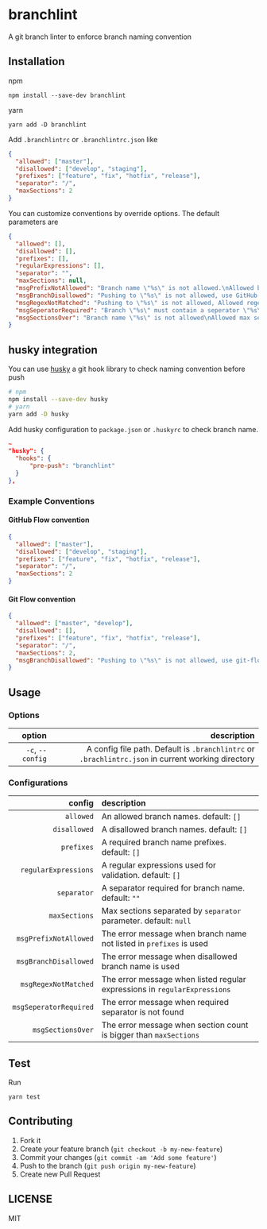 # branchlint

A git branch linter to enforce branch naming convention

## Installation

npm

```
npm install --save-dev branchlint
```

yarn

```
yarn add -D branchlint
```

Add `.branchlintrc` or `.branchlintrc.json` like

```json
{
  "allowed": ["master"],
  "disallowed": ["develop", "staging"],
  "prefixes": ["feature", "fix", "hotfix", "release"],
  "separator": "/",
  "maxSections": 2
}
```

You can customize conventions by override options. The default parameters are

```json
{
  "allowed": [],
  "disallowed": [],
  "prefixes": [],
  "regularExpressions": [],
  "separator": "",
  "maxSections": null,
  "msgPrefixNotAllowed": "Branch name \"%s\" is not allowed.\nAllowed branch name prefix is %s and separator is \"%s\"",
  "msgBranchDisallowed": "Pushing to \"%s\" is not allowed, use GitHub Flow.",
  "msgRegexNotMatched": "Pushing to \"%s\" is not allowed, Allowed regex pattern is \"%s\"",
  "msgSeperatorRequired": "Branch \"%s\" must contain a seperator \"%s\".",
  "msgSectionsOver": "Branch name \"%s\" is not allowed\nAllowed max section length is %s"
}
```

## husky integration

You can use [husky](https://github.com/typicode/husky) a git hook library to check naming convention before push

```bash
# npm
npm install --save-dev husky
# yarn
yarn add -D husky
```

Add husky configuration to `package.json` or `.huskyrc` to check branch name.

```json
~
"husky": {
  "hooks": {
      "pre-push": "branchlint"
  }
},
```

### Example Conventions

#### GitHub Flow convention

```json
{
  "allowed": ["master"],
  "disallowed": ["develop", "staging"],
  "prefixes": ["feature", "fix", "hotfix", "release"],
  "separator": "/",
  "maxSections": 2
}
```

#### Git Flow convention

```json
{
  "allowed": ["master", "develop"],
  "disallowed": [],
  "prefixes": ["feature", "fix", "hotfix", "release"],
  "separator": "/",
  "maxSections": 2,
  "msgBranchDisallowed": "Pushing to \"%s\" is not allowed, use git-flow."
}
```

## Usage

### Options

|           option |                                                                                        description |
| ---------------: | -------------------------------------------------------------------------------------------------: |
| `-c`, `--config` | A config file path. Default is `.branchlintrc` or `.brachlintrc.json` in current working directory |

### Configurations

|                config |                                                         description |
| --------------------: | :------------------------------------------------------------------ |
|             `allowed` |                              An allowed branch names. default: `[]` |
|          `disallowed` |                            A disallowed branch names. default: `[]` |
|            `prefixes` |                      A required branch name prefixes. default: `[]` |
|  `regularExpressions` |                        A regular expressions used for validation. default: `[]` |
|           `separator` |                 A separator required for branch name. default: `""` |
|         `maxSections` |    Max sections separated by `separator` parameter. default: `null` |
| `msgPrefixNotAllowed` | The error message when branch name not listed in `prefixes` is used |
| `msgBranchDisallowed` |               The error message when disallowed branch name is used |
|                    `msgRegexNotMatched` |The error message when listed regular expressions in `regularExpressions`|
|`msgSeperatorRequired`|The error message when required separator is not found|
|`msgSectionsOver`|The error message when section count is bigger than `maxSections`|


## Test

Run

```
yarn test
```

## Contributing

1.  Fork it
2.  Create your feature branch (`git checkout -b my-new-feature`)
3.  Commit your changes (`git commit -am 'Add some feature'`)
4.  Push to the branch (`git push origin my-new-feature`)
5.  Create new Pull Request


## LICENSE

MIT
